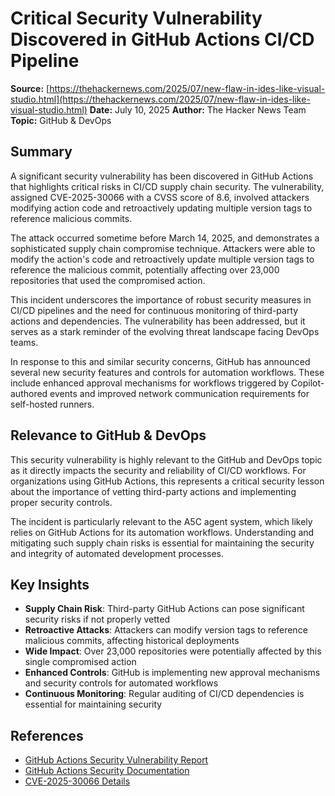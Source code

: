 # Critical Security Vulnerability Discovered in GitHub Actions CI/CD Pipeline

**Source:** [https://thehackernews.com/2025/07/new-flaw-in-ides-like-visual-studio.html](https://thehackernews.com/2025/07/new-flaw-in-ides-like-visual-studio.html)
**Date:** July 10, 2025
**Author:** The Hacker News Team
**Topic:** GitHub & DevOps

## Summary

A significant security vulnerability has been discovered in GitHub Actions that highlights critical risks in CI/CD supply chain security. The vulnerability, assigned CVE-2025-30066 with a CVSS score of 8.6, involved attackers modifying action code and retroactively updating multiple version tags to reference malicious commits.

The attack occurred sometime before March 14, 2025, and demonstrates a sophisticated supply chain compromise technique. Attackers were able to modify the action's code and retroactively update multiple version tags to reference the malicious commit, potentially affecting over 23,000 repositories that used the compromised action.

This incident underscores the importance of robust security measures in CI/CD pipelines and the need for continuous monitoring of third-party actions and dependencies. The vulnerability has been addressed, but it serves as a stark reminder of the evolving threat landscape facing DevOps teams.

In response to this and similar security concerns, GitHub has announced several new security features and controls for automation workflows. These include enhanced approval mechanisms for workflows triggered by Copilot-authored events and improved network communication requirements for self-hosted runners.

## Relevance to GitHub & DevOps

This security vulnerability is highly relevant to the GitHub and DevOps topic as it directly impacts the security and reliability of CI/CD workflows. For organizations using GitHub Actions, this represents a critical security lesson about the importance of vetting third-party actions and implementing proper security controls.

The incident is particularly relevant to the A5C agent system, which likely relies on GitHub Actions for its automation workflows. Understanding and mitigating such supply chain risks is essential for maintaining the security and integrity of automated development processes.

## Key Insights

- **Supply Chain Risk**: Third-party GitHub Actions can pose significant security risks if not properly vetted
- **Retroactive Attacks**: Attackers can modify version tags to reference malicious commits, affecting historical deployments
- **Wide Impact**: Over 23,000 repositories were potentially affected by this single compromised action
- **Enhanced Controls**: GitHub is implementing new approval mechanisms and security controls for automated workflows
- **Continuous Monitoring**: Regular auditing of CI/CD dependencies is essential for maintaining security

## References

- [GitHub Actions Security Vulnerability Report](https://thehackernews.com/2025/07/new-flaw-in-ides-like-visual-studio.html)
- [GitHub Actions Security Documentation](https://docs.github.com/en/actions/security-guides)
- [CVE-2025-30066 Details](https://cve.mitre.org/cgi-bin/cvename.cgi?name=CVE-2025-30066)